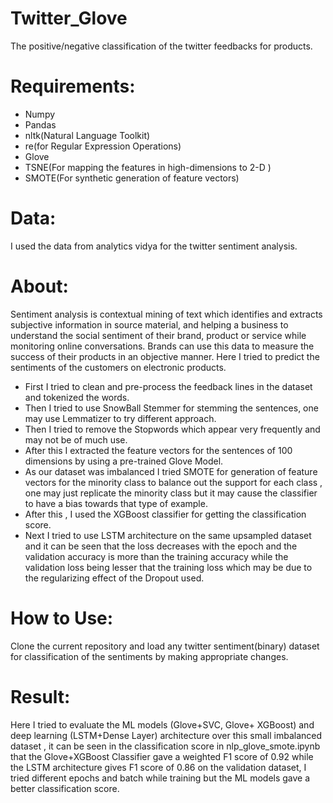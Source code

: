 # Twitter_Glove
The positive/negative classification of the twitter feedbacks for products.
# Requirements:
* Numpy
* Pandas
* nltk(Natural Language Toolkit)
* re(for Regular Expression Operations)
* Glove
* TSNE(For mapping the features in high-dimensions to 2-D )
* SMOTE(For synthetic generation of feature vectors)
# Data:
I used the data from analytics vidya for the twitter sentiment analysis.
# About:
Sentiment analysis is contextual mining of text which identifies and extracts subjective information in source material, and helping a business to understand the social sentiment of their brand, product or service while monitoring online conversations. Brands can use this data to measure the success of their products in an objective manner. Here I tried to predict the sentiments of the customers on electronic products.
* First I tried to clean and pre-process the feedback lines in the dataset and tokenized the words.
* Then I tried to use SnowBall Stemmer for stemming the sentences, one may use Lemmatizer to try different approach.
* Then I tried to remove the Stopwords which appear very frequently and may not be of much use.
* After this I extracted the feature vectors for the sentences of 100 dimensions by using a pre-trained Glove Model.
* As our dataset was imbalanced I tried SMOTE for generation of feature vectors for the minority class to balance out the support for each class , one may just replicate the minority class but it may cause the classifier to have a bias towards that type of example.
* After this , I used the XGBoost classifier for getting the classification score.
* Next I tried to use LSTM architecture on the same upsampled dataset and it can be seen that the loss decreases with the epoch and the validation accuracy is more than the training accuracy while the validation loss being lesser that the training loss which may be due to the regularizing effect of the Dropout used.
# How to Use:
Clone the current repository and load any twitter sentiment(binary) dataset for classification of the sentiments by making appropriate changes.
# Result:
Here I tried to evaluate the ML models (Glove+SVC, Glove+ XGBoost) and deep learning (LSTM+Dense Layer) architecture over this small imbalanced dataset , it can be seen in the classification score in nlp_glove_smote.ipynb that the Glove+XGBoost Classifier gave a weighted F1 score of 0.92 while the LSTM architecture gives F1 score of 0.86 on the validation dataset, I tried different epochs and batch while training but the ML models gave a better classification score.
